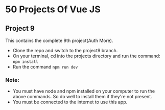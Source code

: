# 50 Projects Of Vue JS
## Project 9

This contains the complete 9th project(Auth More).
- Clone the repo and switch to the project9 branch. 
- On your terminal, cd into the projects directory and run the command: ```npm install```
- Run the command ```npm run dev```

### Note:
- You must have node and npm installed on your computer to run the above commands. So do well to install them if they're not present.
- You must be connected to the internet to use this app.
